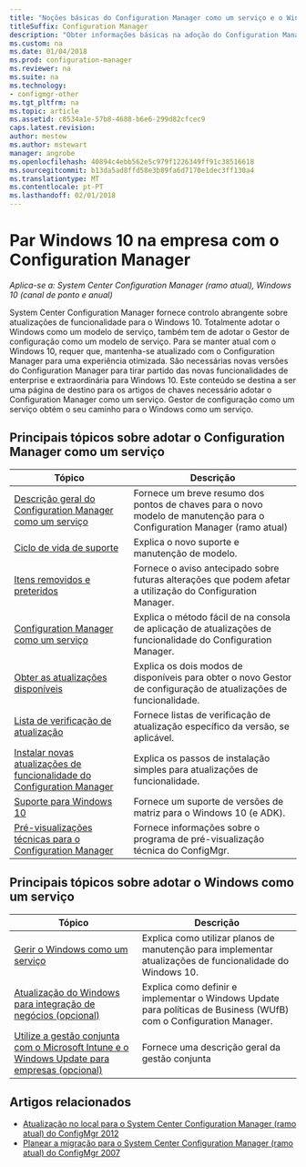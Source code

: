 ```yaml
---
title: "Noções básicas do Configuration Manager como um serviço e o Windows como um serviço"
titleSuffix: Configuration Manager
description: "Obter informações básicas na adoção do Configuration Manager como um serviço para suportar o Windows como um serviço."
ms.custom: na
ms.date: 01/04/2018
ms.prod: configuration-manager
ms.reviewer: na
ms.suite: na
ms.technology:
- configmgr-other
ms.tgt_pltfrm: na
ms.topic: article
ms.assetid: c8534a1e-57b8-4688-b6e6-299d82cfcec9
caps.latest.revision: 
author: mestew
ms.author: mstewart
manager: angrobe
ms.openlocfilehash: 40894c4ebb562e5c979f1226349ff91c38516618
ms.sourcegitcommit: b13da5ad8ffd58e3b89fa6d7170e1dec3ff130a4
ms.translationtype: MT
ms.contentlocale: pt-PT
ms.lasthandoff: 02/01/2018
---
```

# <a name="keep-windows-10-up-to-date-in-the-enterprise-using-configuration-manager"></a>Par Windows 10 na empresa com o Configuration Manager

*Aplica-se a: System Center Configuration Manager (ramo atual), Windows 10 (canal de ponto e anual)*

System Center Configuration Manager fornece controlo abrangente sobre atualizações de funcionalidade para o Windows 10. Totalmente adotar o Windows como um modelo de serviço, também tem de adotar o Gestor de configuração como um modelo de serviço. Para se manter atual com o Windows 10, requer que, mantenha-se atualizado com o Configuration Manager para uma experiência otimizada. São necessárias novas versões do Configuration Manager para tirar partido das novas funcionalidades de enterprise e extraordinária para Windows 10. Este conteúdo se destina a ser uma página de destino para os artigos de chaves necessário adotar o Configuration Manager como um serviço. Gestor de configuração como um serviço obtém o seu caminho para o Windows como um serviço.

## <a name="key-topics-about-adopting-configuration-manager-as-a-service"></a>Principais tópicos sobre adotar o Configuration Manager como um serviço

| Tópico        | Descrição          | 
| ------------- |-------------|
|[Descrição geral do Configuration Manager como um serviço](/sccm/core/plan-design/changes/whats-new-incremental-versions)|Fornece um breve resumo dos pontos de chaves para o novo modelo de manutenção para o Configuration Manager (ramo atual)|
|[Ciclo de vida de suporte](/sccm/core/servers/manage/current-branch-versions-supported)|Explica o novo suporte e manutenção de modelo.|
|[Itens removidos e preteridos](/sccm//core/plan-design/changes/deprecated/removed-and-deprecated)|Fornece o aviso antecipado sobre futuras alterações que podem afetar a utilização do Configuration Manager.|
|[Configuration Manager como um serviço](/sccm/core/servers/manage/updates)|Explica o método fácil de na consola de aplicação de atualizações de funcionalidade do Configuration Manager.|
|[Obter as atualizações disponíveis](/core/servers/manage/install-in-console-updates#get-available-updates)|Explica os dois modos de disponíveis para obter o novo Gestor de configuração de atualizações de funcionalidade.|
|[Lista de verificação de atualização](/sccm/core/servers/manage/install-in-console-updates#bkmk_beforeinstall)|Fornece listas de verificação de atualização específico da versão, se aplicável.| 
|[Instalar novas atualizações de funcionalidade do Configuration Manager](/sccm/core/servers/manage/install-in-console-updates#bkmk_install)|Explica os passos de instalação simples para atualizações de funcionalidade.|
|[Suporte para Windows 10](/sccm/core/plan-design/configs/support-for-windows-10)|Fornece um suporte de versões de matriz para o Windows 10 (e ADK).|
|[Pré-visualizações técnicas para o Configuration Manager](/sccm/core/get-started/technical-preview)|Fornece informações sobre o programa de pré-visualização técnica do ConfigMgr.|


## <a name="key-topics-about-adopting-windows-as-a-service"></a>Principais tópicos sobre adotar o Windows como um serviço
| Tópico        | Descrição          | 
| ------------- |-------------|
|[Gerir o Windows como um serviço](/sccm/osd/deploy-use/manage-windows-as-a-service)|Explica como utilizar planos de manutenção para implementar atualizações de funcionalidade do Windows 10.|
|[Atualização do Windows para integração de negócios (opcional)](/sccm/sum/deploy-use/integrate-windows-update-for-business-windows-10)|Explica como definir e implementar o Windows Update para políticas de Business (WUfB) com o Configuration Manager.|
|[Utilize a gestão conjunta com o Microsoft Intune e o Windows Update para empresas (opcional)](/sccm/core/clients/manage/co-management-overview)|Fornece uma descrição geral da gestão conjunta| 


## <a name="related-articles"></a>Artigos relacionados

- [Atualização no local para o System Center Configuration Manager (ramo atual) do ConfigMgr 2012](/sccm/core/servers/deploy/install/upgrade-to-configuration-manager)
- [Planear a migração para o System Center Configuration Manager (ramo atual) do ConfigMgr 2007](/sccm/core/migration/planning-for-migration)
